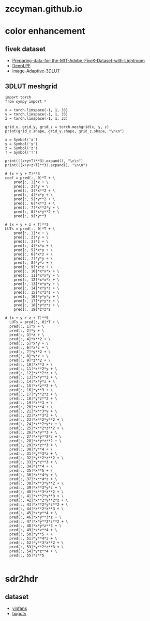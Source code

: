 # zccyman.github.io

# color enhancement

## fivek dataset
- [Preparing-data-for-the-MIT-Adobe-FiveK-Dataset-with-Lightroom](https://github.com/yuanming-hu/exposure/wiki/Preparing-data-for-the-MIT-Adobe-FiveK-Dataset-with-Lightroom)
- [DeepLPF](https://github.com/sjmoran/DeepLPF)
- [Image-Adaptive-3DLUT](https://github.com/HuiZeng/Image-Adaptive-3DLUT)

## 3DLUT meshgrid

```
import torch
from sympy import *

x = torch.linspace(-1, 1, 33)
y = torch.linspace(-1, 1, 33)
z = torch.linspace(-1, 1, 33)

grid_x, grid_y, grid_z = torch.meshgrid(x, y, z)
print(grid_x.shape, grid_y.shape, grid_z.shape, "\n\n")

x = Symbol('x')
y = Symbol('y')
z = Symbol('z')
T = Symbol('T')

print(((x+y+T)**3).expand(), "\n\n")
print(((x+y+z+T)**3).expand(), "\n\n")

# (x + y + T)**3
coef = pred[:, 0]*T + \
    pred[:, 1]*x + \
    pred[:, 2]*y + \
    pred[:, 3]*x**2 + \
    pred[:, 4]*x*y + \
    pred[:, 5]*y**2 + \
    pred[:, 6]*x**3 + \
    pred[:, 7]*x**2*y + \
    pred[:, 8]*x*y**2 + \
    pred[:, 9]*y**3
            
# (x + y + z + T)**3
LUTs = pred[:, 0]*T + \
    pred[:, 1]*x + \
    pred[:, 2]*y + \
    pred[:, 3]*z + \
    pred[:, 4]*x*x + \
    pred[:, 5]*x*y + \
    pred[:, 6]*x*z + \
    pred[:, 7]*y*y + \
    pred[:, 8]*y*z + \
    pred[:, 9]*z*z + \
    pred[:, 10]*x*x*x + \
    pred[:, 11]*x*x*y + \
    pred[:, 12]*x*x*z + \
    pred[:, 13]*x*y*y + \
    pred[:, 14]*x*y*z + \
    pred[:, 15]*x*z*z + \
    pred[:, 16]*y*y*y + \
    pred[:, 17]*y*y*z + \
    pred[:, 18]*y*z*z + \
    pred[:, 19]*z*z*z

# (x + y + z + T)**5
  LUTs = pred[:, 0]*T + \
  pred[:, 1]*x + \
  pred[:, 2]*y + \
  pred[:, 3]*z + \
  pred[:, 4]*x**2 + \
  pred[:, 5]*x*y + \
  pred[:, 6]*x*z + \
  pred[:, 7]*y**2 + \
  pred[:, 8]*y*z + \
  pred[:, 9]*z**2 + \
  pred[:, 10]*x**3 + \
  pred[:, 11]*x**2*y + \
  pred[:, 12]*x**2*z + \
  pred[:, 13]*x*y**2 + \
  pred[:, 14]*x*y*z + \
  pred[:, 15]*x*z**2 + \
  pred[:, 16]*y**3 + \
  pred[:, 17]*y**2*z + \
  pred[:, 18]*y*z**2 + \
  pred[:, 19]*z**3 + \
  pred[:, 20]*x**4 + \
  pred[:, 21]*x**3*y + \
  pred[:, 22]*x**3*z + \
  pred[:, 23]*x**2*y**2 + \
  pred[:, 24]*x**2*y*z + \
  pred[:, 25]*x**2*z**2 + \
  pred[:, 26]*x*y**3 + \
  pred[:, 27]*x*y**2*z + \
  pred[:, 28]*x*y*z**2 + \
  pred[:, 29]*x*z**3 + \
  pred[:, 30]*y**4 + \
  pred[:, 31]*y**3*z + \
  pred[:, 32]*y**2*z**2 + \
  pred[:, 33]*y*z**3 + \
  pred[:, 34]*z**4 + \
  pred[:, 35]*x**5 + \
  pred[:, 36]*x**4*y + \
  pred[:, 37]*x**4*z + \
  pred[:, 38]*x**3*y**2 + \
  pred[:, 39]*x**3*y*z + \
  pred[:, 40]*x**3*z**2 + \
  pred[:, 41]*x**2*y**3 + \
  pred[:, 42]*x**2*y**2*z + \
  pred[:, 43]*x**2*y*z**2 + \
  pred[:, 44]*x**2*z**3 + \
  pred[:, 45]*x*y**4 + \
  pred[:, 46]*x*y**3*z + \
  pred[:, 47]*x*y**2*z**2 + \
  pred[:, 48]*x*y*z**3 + \
  pred[:, 49]*x*z**4 + \
  pred[:, 50]*y**5 + \
  pred[:, 51]*y**4*z + \
  pred[:, 52]*y**3*z**2 + \
  pred[:, 53]*y**2*z**3 + \
  pred[:, 54]*y*z**4 + \
  pred[:, 55]*z**5 
        
```

# sdr2hdr

## dataset
- [yinfans](https://www.yinfans.me/)
- [bugutv](https://www.bugutv.cn/4kmovie)
